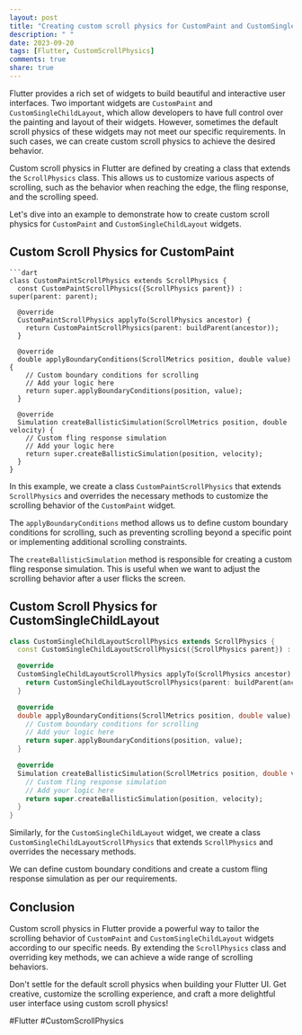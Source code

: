 ```yaml
---
layout: post
title: "Creating custom scroll physics for CustomPaint and CustomSingleChildLayout in Flutter"
description: " "
date: 2023-09-20
tags: [Flutter, CustomScrollPhysics]
comments: true
share: true
---
```


Flutter provides a rich set of widgets to build beautiful and interactive user interfaces. Two important widgets are `CustomPaint` and `CustomSingleChildLayout`, which allow developers to have full control over the painting and layout of their widgets. However, sometimes the default scroll physics of these widgets may not meet our specific requirements. In such cases, we can create custom scroll physics to achieve the desired behavior.

Custom scroll physics in Flutter are defined by creating a class that extends the `ScrollPhysics` class. This allows us to customize various aspects of scrolling, such as the behavior when reaching the edge, the fling response, and the scrolling speed.

Let's dive into an example to demonstrate how to create custom scroll physics for `CustomPaint` and `CustomSingleChildLayout` widgets.

## Custom Scroll Physics for CustomPaint

```
```dart
class CustomPaintScrollPhysics extends ScrollPhysics {
  const CustomPaintScrollPhysics({ScrollPhysics parent}) : super(parent: parent);

  @override
  CustomPaintScrollPhysics applyTo(ScrollPhysics ancestor) {
    return CustomPaintScrollPhysics(parent: buildParent(ancestor));
  }

  @override
  double applyBoundaryConditions(ScrollMetrics position, double value) {
    // Custom boundary conditions for scrolling
    // Add your logic here
    return super.applyBoundaryConditions(position, value);
  }

  @override
  Simulation createBallisticSimulation(ScrollMetrics position, double velocity) {
    // Custom fling response simulation
    // Add your logic here
    return super.createBallisticSimulation(position, velocity);
  }
}
```

In this example, we create a class `CustomPaintScrollPhysics` that extends `ScrollPhysics` and overrides the necessary methods to customize the scrolling behavior of the `CustomPaint` widget.

The `applyBoundaryConditions` method allows us to define custom boundary conditions for scrolling, such as preventing scrolling beyond a specific point or implementing additional scrolling constraints.

The `createBallisticSimulation` method is responsible for creating a custom fling response simulation. This is useful when we want to adjust the scrolling behavior after a user flicks the screen.

## Custom Scroll Physics for CustomSingleChildLayout

```dart
class CustomSingleChildLayoutScrollPhysics extends ScrollPhysics {
  const CustomSingleChildLayoutScrollPhysics({ScrollPhysics parent}) : super(parent: parent);

  @override
  CustomSingleChildLayoutScrollPhysics applyTo(ScrollPhysics ancestor) {
    return CustomSingleChildLayoutScrollPhysics(parent: buildParent(ancestor));
  }

  @override
  double applyBoundaryConditions(ScrollMetrics position, double value) {
    // Custom boundary conditions for scrolling
    // Add your logic here
    return super.applyBoundaryConditions(position, value);
  }

  @override
  Simulation createBallisticSimulation(ScrollMetrics position, double velocity) {
    // Custom fling response simulation
    // Add your logic here
    return super.createBallisticSimulation(position, velocity);
  }
}
```

Similarly, for the `CustomSingleChildLayout` widget, we create a class `CustomSingleChildLayoutScrollPhysics` that extends `ScrollPhysics` and overrides the necessary methods.

We can define custom boundary conditions and create a custom fling response simulation as per our requirements.

## Conclusion

Custom scroll physics in Flutter provide a powerful way to tailor the scrolling behavior of `CustomPaint` and `CustomSingleChildLayout` widgets according to our specific needs. By extending the `ScrollPhysics` class and overriding key methods, we can achieve a wide range of scrolling behaviors.

Don't settle for the default scroll physics when building your Flutter UI. Get creative, customize the scrolling experience, and craft a more delightful user interface using custom scroll physics!

#Flutter #CustomScrollPhysics